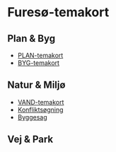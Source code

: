 
<h1>Furesø-temakort</h1>

<h2>Plan & Byg</h2>

- <a target="_blank" href="http://vidi/app/furesoe/?config=plan.json">PLAN-temakort</a>
- <a target="blank" href="http://vidi/app/furesoe/?config=byg.json">BYG-temakort</a>

<h2>Natur & Miljø</h2>

- <a target="blank" href="http://vidi/app/furesoe/?config=vand.json#geodk.bright/12/12.3737/55.8/_00_grundkort.kommunemaske_stor,_00_grundkort.kommunegraense_dagi">VAND-temakort</a>
- <a target="blank" href="http://vidi/app/furesoe/?config=konflikt.json">Konfliktsøgning</a>
- <a target="blank" href="http://vidi/app/furesoe/?config=byggesag.json">Byggesag</a>

<h2>Vej & Park</h2>




